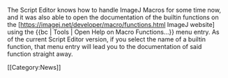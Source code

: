 The Script Editor knows how to handle ImageJ Macros for some time now, and it was also able to open the documentation of the builtin functions on the [https://imagej.net/developer/macro/functions.html ImageJ website] using the {{bc | Tools | Open Help on Macro Functions...}} menu entry. As of the current Script Editor version, if you select the name of a builtin function, that menu entry will lead you to the documentation of said function straight away.

[[Category:News]]
